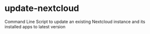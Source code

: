 # update-nextcloud
Command Line Script to update an existing Nextcloud instance and its installed apps to latest version
